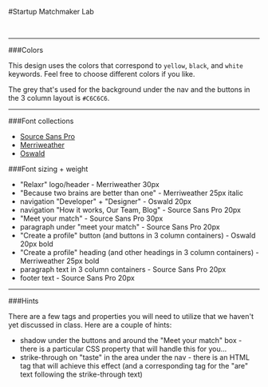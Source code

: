 #Startup Matchmaker Lab


<br>

---


###Colors

This design uses the colors that correspond to `yellow`, `black`, and `white` keywords.  Feel free to choose different colors if you like.

The grey that's used for the background under the nav and the buttons in the 3 column layout is `#C6C6C6`.

---

###Font collections

*	<a href="https://www.google.com/fonts#UsePlace:use/Collection:Source+Sans+Pro">Source Sans Pro</a>
*	<a href="https://www.google.com/fonts#UsePlace:use/Collection:Merriweather">Merriweather</a>
*	<a href="https://www.google.com/fonts#UsePlace:use/Collection:Oswald">Oswald</a>

###Font sizing + weight
*	"Relaxr" logo/header - Merriweather 30px 
* 	"Because two brains are better than one" - Merriweather 25px italic
* 	navigation "Developer" + "Designer" - Oswald 20px 
* 	navigation "How it works, Our Team, Blog" - Source Sans Pro 20px
* 	"Meet your match" - Source Sans Pro 30px
* 	paragraph under "meet your match" - Source Sans Pro 20px
* 	"Create a profile" button (and buttons in 3 column containers) - Oswald 20px bold 
* 	"Create a profile" heading (and other headings in 3 column containers) - Merriweather 25px bold
* 	paragraph text in 3 column containers - Source Sans Pro 20px
* 	footer text - Source Sans Pro 20px

---

###Hints

There are a few tags and properties you will need to utilize that we haven't yet discussed in class.  Here are a couple of hints:

*	shadow under the buttons and around the "Meet your match" box - there is a particular CSS property that will handle this for you...
*	strike-through on "taste" in the area under the nav - there is an HTML tag that will achieve this effect (and a corresponding tag for the "are" text following the strike-through text)
